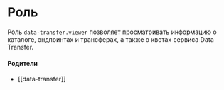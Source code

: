 # Роль

Роль `data-transfer.viewer` позволяет просматривать информацию о каталоге, эндпоинтах и трансферах, а также о квотах сервиса Data Transfer.


#### Родители

- [[data-transfer]]
